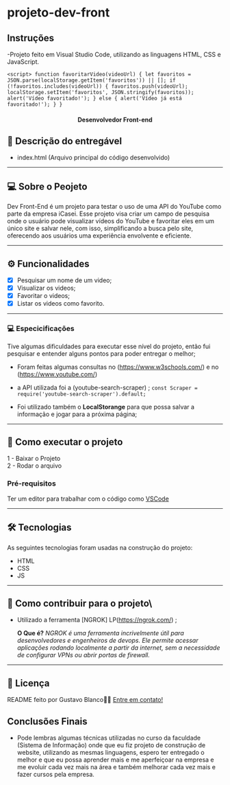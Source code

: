# projeto-dev-front

## Instruções
-Projeto feito em Visual Studio Code, utilizando as linguagens HTML, CSS e JavaScript.


`<script>
        function favoritarVideo(videoUrl) {
            let favoritos = JSON.parse(localStorage.getItem('favoritos')) || [];
            if (!favoritos.includes(videoUrl)) {
                favoritos.push(videoUrl);
                localStorage.setItem('favoritos', JSON.stringify(favoritos));
                alert('Vídeo favoritado!');
            } else {
                alert('Vídeo já está favoritado!');
            }
        }`



  
<h4 align="center"> 
Desenvolvedor Front-end 
</h4>

## 📄 Descrição do entregável

- index.html (Arquivo principal do código desenvolvido)

---

## 💻 Sobre o Peojeto

Dev Front-End é um projeto para testar o uso de uma API do YouTube como parte da empresa iCasei. Esse projeto visa criar um campo de pesquisa onde o usuário pode visualizar vídeos do YouTube e favoritar eles em um único site e salvar nele, com isso, simplificando a busca pelo site, oferecendo aos usuários uma experiência envolvente e eficiente. 


---

## ⚙️ Funcionalidades

- [x] Pesquisar um nome de um video;
- [X] Visualizar os videos;
- [X] Favoritar o videos;
- [X] Listar os videos como favorito.
---

### 💻 Especicificações
Tive algumas dificuldades para executar esse nível do projeto, então fui pesquisar e entender alguns pontos para poder entregar o melhor;
- Foram feitas algumas consultas no (https://www.w3schools.com/) e no (https://www.youtube.com/) 

- a API utilizada foi a (youtube-search-scraper) ;
  `const Scraper = require('youtube-search-scraper').default;`

- Foi utilizado também o **LocalStorange** para que possa salvar a informação e jogar para a próxima página;

---

## 🚀 Como executar o projeto

1 - Baixar o Projeto <br>
2 - Rodar o arquivo

### Pré-requisitos

Ter um editor para trabalhar com o código como [VSCode](https://code.visualstudio.com/docs)

---

## 🛠 Tecnologias

As seguintes tecnologias foram usadas na construção do projeto:

- HTML
- CSS
- JS

---

## 💪 Como contribuir para o projeto\

- Utilizado a ferramenta [NGROK] LP(https://ngrok.com/) ;

  **O Que é?**
  *NGROK é uma ferramenta incrivelmente útil para desenvolvedores e engenheiros de devops. Ele permite acessar aplicações rodando localmente a partir da internet, sem a necessidade de configurar VPNs ou abrir portas de firewall.*
---


## 📝 Licença

README feito por Gustavo Blanco👋🏽 [Entre em contato!](http://linkedin.com/in/gustavo-blancoc)

## Conclusões Finais
  - Pode lembras algumas técnicas utilizadas no curso da faculdade (Sistema de Informação) onde que eu fiz projeto de construção de website, utilizando as mesmas linguagens, espero ter entregado o melhor e que eu possa aprender mais e me aperfeiçoar na empresa e me evoluir cada vez mais na área e também melhorar cada vez mais e fazer cursos pela empresa. 


